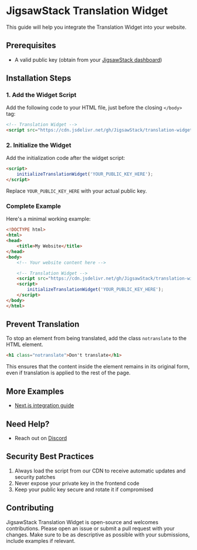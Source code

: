 # JigsawStack Translation Widget

This guide will help you integrate the Translation Widget into your website.


## Prerequisites
- A valid public key (obtain from your [JigsawStack dashboard](https://jigsawstack.com))

## Installation Steps

### 1. Add the Widget Script
Add the following code to your HTML file, just before the closing `</body>` tag:

```html
<!-- Translation Widget -->
<script src="https://cdn.jsdelivr.net/gh/JigsawStack/translation-widget/translate-widget.min.js"></script>
```

### 2. Initialize the Widget
Add the initialization code after the widget script:

```html
<script>
    initializeTranslationWidget('YOUR_PUBLIC_KEY_HERE');
</script>
```

Replace `YOUR_PUBLIC_KEY_HERE` with your actual public key.

### Complete Example
Here's a minimal working example:

```html
<!DOCTYPE html>
<html>
<head>
    <title>My Website</title>
</head>
<body>
    <!-- Your website content here -->

    <!-- Translation Widget -->
    <script src="https://cdn.jsdelivr.net/gh/JigsawStack/translation-widget/translate-widget.min.js"></script>
    <script>
        initializeTranslationWidget('YOUR_PUBLIC_KEY_HERE');
    </script>
</body>
</html>
```

## Prevent Translation
To stop an element from being translated, add the class `notranslate` to the HTML element.
```html
<h1 class="notranslate">Don't translate</h1>
```
This ensures that the content inside the element remains in its original form, even if  translation is applied to the rest of the page.


## More Examples

- [Next.js integration guide](./examples/nextjs/README.md)

## Need Help?

- Reach out on [Discord](https://discord.gg/dj8fMBpnqd)

## Security Best Practices

1. Always load the script from our CDN to receive automatic updates and security patches
2. Never expose your private key in the frontend code
3. Keep your public key secure and rotate it if compromised


## Contributing
JigsawStack Translation Widget is open-source and welcomes contributions. Please open an issue or submit a pull request with your changes. Make sure to be as descriptive as possible with your submissions, include examples if relevant.
